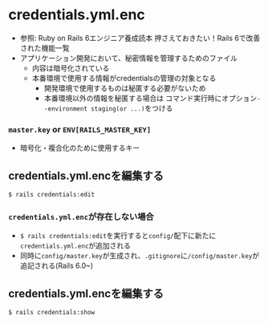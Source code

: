 # credentials.yml.enc
- 参照: Ruby on Rails 6エンジニア養成読本 押さえておきたい！Rails 6で改善された機能一覧
- アプリケーション開発において、秘密情報を管理するためのファイル
  - 内容は暗号化されている
  - 本番環境で使用する情報がcredentialsの管理の対象となる
    - 開発環境で使用するものは秘匿する必要がないため
    - 本番環境以外の情報を秘匿する場合は
    コマンド実行時にオプション`--environment staging(or ...)`をつける

### `master.key` or `ENV[RAILS_MASTER_KEY]`
- 暗号化・複合化のために使用するキー

## credentials.yml.encを編集する
```sh
$ rails credentials:edit
```

### `credentials.yml.enc`が存在しない場合
- `$ rails credentials:edit`を実行すると`config/`配下に新たに`credentials.yml.enc`が追加される
- 同時に`config/master.key`が生成され、`.gitignore`に`/config/master.key`が追記される(Rails 6.0~)

## credentials.yml.encを編集する
```sh
$ rails credentials:show
```
